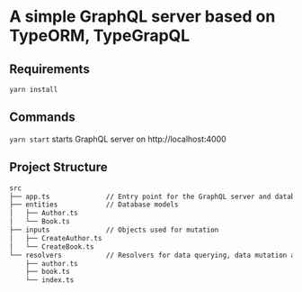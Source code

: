 # A simple GraphQL server based on TypeORM, TypeGrapQL

## Requirements

`yarn install`

## Commands

`yarn start` starts GraphQL server on http://localhost:4000

## Project Structure

```bash
src
├── app.ts              // Entry point for the GraphQL server and database connection
├── entities            // Database models
│   ├── Author.ts
│   └── Book.ts
├── inputs              // Objects used for mutation
│   ├── CreateAuthor.ts
│   └── CreateBook.ts
└── resolvers           // Resolvers for data querying, data mutation and subscriptions
    ├── author.ts
    ├── book.ts
    └── index.ts
```
